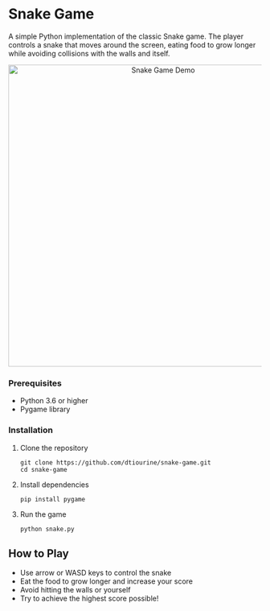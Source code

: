 # Snake Game

A simple Python implementation of the classic Snake game. The player controls a snake that moves around the screen, eating food to grow longer while avoiding collisions with the walls and itself.

<p align="center">
  <img src="https://github.com/user-attachments/assets/09c24b1e-93cc-4a74-8b43-f2e90c00ce38" alt="Snake Game Demo" width="600"/>
</p>

### Prerequisites

- Python 3.6 or higher
- Pygame library

### Installation

1. Clone the repository
   ```
   git clone https://github.com/dtiourine/snake-game.git
   cd snake-game
   ```

2. Install dependencies
   ```
   pip install pygame
   ```

3. Run the game
   ```
   python snake.py
   ```

## How to Play

- Use arrow or WASD keys to control the snake
- Eat the food to grow longer and increase your score
- Avoid hitting the walls or yourself
- Try to achieve the highest score possible!

